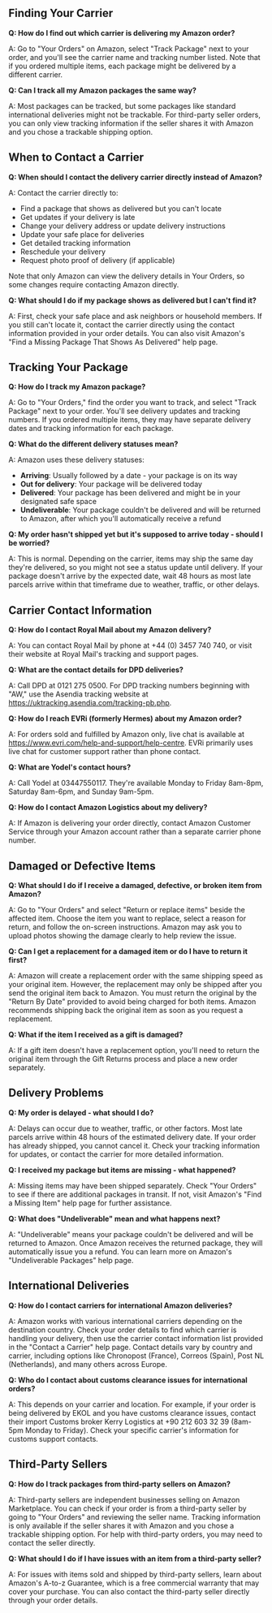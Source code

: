 ## Finding Your Carrier

**Q: How do I find out which carrier is delivering my Amazon order?**

A: Go to "Your Orders" on Amazon, select "Track Package" next to your order, and you'll see the carrier name and tracking number listed. Note that if you ordered multiple items, each package might be delivered by a different carrier.

**Q: Can I track all my Amazon packages the same way?**

A: Most packages can be tracked, but some packages like standard international deliveries might not be trackable. For third-party seller orders, you can only view tracking information if the seller shares it with Amazon and you chose a trackable shipping option.

## When to Contact a Carrier

**Q: When should I contact the delivery carrier directly instead of Amazon?**

A: Contact the carrier directly to:
- Find a package that shows as delivered but you can't locate
- Get updates if your delivery is late
- Change your delivery address or update delivery instructions
- Update your safe place for deliveries
- Get detailed tracking information
- Reschedule your delivery
- Request photo proof of delivery (if applicable)

Note that only Amazon can view the delivery details in Your Orders, so some changes require contacting Amazon directly.

**Q: What should I do if my package shows as delivered but I can't find it?**

A: First, check your safe place and ask neighbors or household members. If you still can't locate it, contact the carrier directly using the contact information provided in your order details. You can also visit Amazon's "Find a Missing Package That Shows As Delivered" help page.

## Tracking Your Package

**Q: How do I track my Amazon package?**

A: Go to "Your Orders," find the order you want to track, and select "Track Package" next to your order. You'll see delivery updates and tracking numbers. If you ordered multiple items, they may have separate delivery dates and tracking information for each package.

**Q: What do the different delivery statuses mean?**

A: Amazon uses these delivery statuses:
- **Arriving**: Usually followed by a date - your package is on its way
- **Out for delivery**: Your package will be delivered today
- **Delivered**: Your package has been delivered and might be in your designated safe space
- **Undeliverable**: Your package couldn't be delivered and will be returned to Amazon, after which you'll automatically receive a refund

**Q: My order hasn't shipped yet but it's supposed to arrive today - should I be worried?**

A: This is normal. Depending on the carrier, items may ship the same day they're delivered, so you might not see a status update until delivery. If your package doesn't arrive by the expected date, wait 48 hours as most late parcels arrive within that timeframe due to weather, traffic, or other delays.

## Carrier Contact Information

**Q: How do I contact Royal Mail about my Amazon delivery?**

A: You can contact Royal Mail by phone at +44 (0) 3457 740 740, or visit their website at Royal Mail's tracking and support pages.

**Q: What are the contact details for DPD deliveries?**

A: Call DPD at 0121 275 0500. For DPD tracking numbers beginning with "AW," use the Asendia tracking website at https://uktracking.asendia.com/tracking-pb.php.

**Q: How do I reach EVRi (formerly Hermes) about my Amazon order?**

A: For orders sold and fulfilled by Amazon only, live chat is available at https://www.evri.com/help-and-support/help-centre. EVRi primarily uses live chat for customer support rather than phone contact.

**Q: What are Yodel's contact hours?**

A: Call Yodel at 03447550117. They're available Monday to Friday 8am-8pm, Saturday 8am-6pm, and Sunday 9am-5pm.

**Q: How do I contact Amazon Logistics about my delivery?**

A: If Amazon is delivering your order directly, contact Amazon Customer Service through your Amazon account rather than a separate carrier phone number.

## Damaged or Defective Items

**Q: What should I do if I receive a damaged, defective, or broken item from Amazon?**

A: Go to "Your Orders" and select "Return or replace items" beside the affected item. Choose the item you want to replace, select a reason for return, and follow the on-screen instructions. Amazon may ask you to upload photos showing the damage clearly to help review the issue.

**Q: Can I get a replacement for a damaged item or do I have to return it first?**

A: Amazon will create a replacement order with the same shipping speed as your original item. However, the replacement may only be shipped after you send the original item back to Amazon. You must return the original by the "Return By Date" provided to avoid being charged for both items. Amazon recommends shipping back the original item as soon as you request a replacement.

**Q: What if the item I received as a gift is damaged?**

A: If a gift item doesn't have a replacement option, you'll need to return the original item through the Gift Returns process and place a new order separately.

## Delivery Problems

**Q: My order is delayed - what should I do?**

A: Delays can occur due to weather, traffic, or other factors. Most late parcels arrive within 48 hours of the estimated delivery date. If your order has already shipped, you cannot cancel it. Check your tracking information for updates, or contact the carrier for more detailed information.

**Q: I received my package but items are missing - what happened?**

A: Missing items may have been shipped separately. Check "Your Orders" to see if there are additional packages in transit. If not, visit Amazon's "Find a Missing Item" help page for further assistance.

**Q: What does "Undeliverable" mean and what happens next?**

A: "Undeliverable" means your package couldn't be delivered and will be returned to Amazon. Once Amazon receives the returned package, they will automatically issue you a refund. You can learn more on Amazon's "Undeliverable Packages" help page.

## International Deliveries

**Q: How do I contact carriers for international Amazon deliveries?**

A: Amazon works with various international carriers depending on the destination country. Check your order details to find which carrier is handling your delivery, then use the carrier contact information list provided in the "Contact a Carrier" help page. Contact details vary by country and carrier, including options like Chronopost (France), Correos (Spain), Post NL (Netherlands), and many others across Europe.

**Q: Who do I contact about customs clearance issues for international orders?**

A: This depends on your carrier and location. For example, if your order is being delivered by EKOL and you have customs clearance issues, contact their import Customs broker Kerry Logistics at +90 212 603 32 39 (8am-5pm Monday to Friday). Check your specific carrier's information for customs support contacts.

## Third-Party Sellers

**Q: How do I track packages from third-party sellers on Amazon?**

A: Third-party sellers are independent businesses selling on Amazon Marketplace. You can check if your order is from a third-party seller by going to "Your Orders" and reviewing the seller name. Tracking information is only available if the seller shares it with Amazon and you chose a trackable shipping option. For help with third-party orders, you may need to contact the seller directly.

**Q: What should I do if I have issues with an item from a third-party seller?**

A: For issues with items sold and shipped by third-party sellers, learn about Amazon's A-to-z Guarantee, which is a free commercial warranty that may cover your purchase. You can also contact the third-party seller directly through your order details.